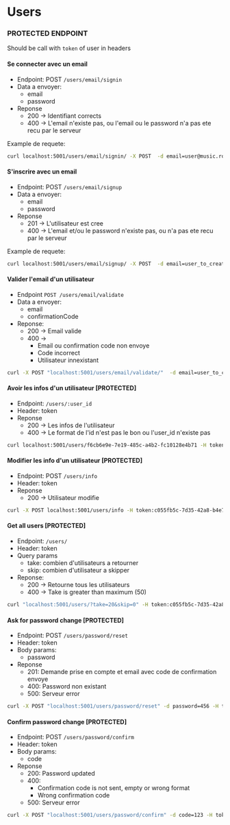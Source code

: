 # Users

### PROTECTED ENDPOINT

Should be call with `token` of user in headers

#### Se connecter avec un email

* Endpoint: POST `/users/email/signin`
* Data a envoyer:
    * email
    * password
* Reponse
    * 200 -> Identifiant corrects
    * 400 -> L'email n'existe pas, ou l'email ou le password n'a pas ete recu par le serveur

Example de requete:

```bash
curl localhost:5001/users/email/signin/ -X POST  -d email=user@music.room -d password=123
```

#### S'inscrire avec un email

* Endpoint: POST `/users/email/signup`
* Data a envoyer:
    * email
    * password
* Reponse
    * 201 -> L'utilisateur est cree
    * 400 -> L'email et/ou le password n'existe pas, ou n'a pas ete recu par le serveur

Example de requete:

```bash
curl localhost:5001/users/email/signup/ -X POST  -d email=user_to_create@music.room -d password=123
```

#### Valider l'email d'un utilisateur

* Endpoint `POST /users/email/validate`
* Data a envoyer:
    * email
    * confirmationCode
* Reponse:
    * 200 -> Email valide
    * 400 ->
        * Email ou confirmation code non envoye
        * Code incorrect
        * Utilisateur innexistant

```bash
curl -X POST "localhost:5001/users/email/validate/"  -d email=user_to_create@music.room -d confirmationCode=4242
```

#### Avoir les infos d'un utilisateur [PROTECTED]

* Endpoint: `/users/:user_id`
* Header: token
* Reponse
    * 200 -> Les infos de l'utilisateur
    * 400 -> Le format de l'id n'est pas le bon ou l'user_id n'existe pas


```bash
curl localhost:5001/users/f6cb6e9e-7e19-485c-a4b2-fc10128e4b71 -H token:c055fb5c-7d35-42a8-b4e7-a20a706d999b
```

#### Modifier les info d'un utilisateur [PROTECTED]

* Endpoint: POST `/users/info`
* Header: token
* Reponse
  * 200 -> Utilisateur modifie


```bash
curl -X POST localhost:5001/users/info -H token:c055fb5c-7d35-42a8-b4e7-a20a706d999b -d email=test@email.com 
```


#### Get all users [PROTECTED]

* Endpoint: `/users/`
* Header: token
* Query params
    * take: combien d'utilisateurs a retourner
    * skip: combien d'utilisateur a skipper
* Reponse:
    * 200 -> Retourne tous les utilisateurs
    * 400 -> Take is greater than maximum (50)

```bash
curl "localhost:5001/users/?take=20&skip=0" -H token:c055fb5c-7d35-42a8-b4e7-a20a706d999b
```

#### Ask for password change [PROTECTED]

* Endpoint: POST `/users/password/reset`
* Header: token
* Body params:
    * password
* Reponse
    * 201: Demande prise en compte et email avec code de confirmation envoye
    * 400: Password non existant
    * 500: Serveur error

```bash
curl -X POST "localhost:5001/users/password/reset" -d password=456 -H token:c055fb5c-7d35-42a8-b4e7-a20a706d999b
```

#### Confirm password change [PROTECTED]

* Endpoint: POST `/users/password/confirm`
* Header: token
* Body params:
    * code
* Reponse
    * 200: Password updated
    * 400:
        * Confirmation code is not sent, empty or wrong format
        * Wrong confirmation code
    * 500: Serveur error

```bash
curl -X POST "localhost:5001/users/password/confirm" -d code=123 -H token:c055fb5c-7d35-42a8-b4e7-a20a706d999b
```
